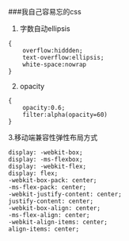 ###我自己容易忘的css

1. 字数自动ellipsis
```
{
    overflow:hiddden;
    text-overflow:ellipsis;
    white-space:nowrap
}
```

2. opacity
```
{
    opacity:0.6;
    filter:alpha(opacity=60)
}
```

3.移动端兼容性弹性布局方式
```
display: -webkit-box;
display: -ms-flexbox;
display: -webkit-flex;
display: flex;
-webkit-box-pack: center;
-ms-flex-pack: center;
-webkit-justify-content: center;
justify-content: center;
-webkit-box-align: center;
-ms-flex-align: center;
-webkit-align-items: center;
align-items: center;
```


